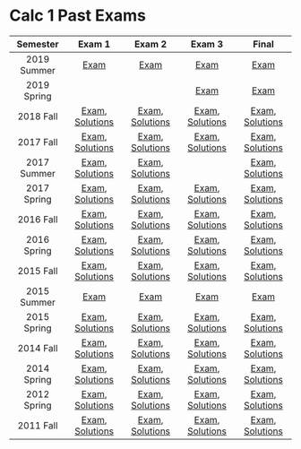 # Calc 1 Past Exams

|Semester|Exam 1|Exam 2|Exam 3|Final|
|:---:|:---:|:---:|:---:|:---:|
| 2019 Summer | [Exam](./exams/2019-summer-exam1.pdf) | [Exam](./exams/2019-summer-exam2.pdf) | [Exam](./exams/2019-summer-exam3.pdf) | [Exam](./exams/2019-summer-final.pdf) | 
| 2019 Spring |  |  | [Exam](./exams/2019-spring-exam3.pdf) | [Exam](./exams/2019-spring-final.pdf) | 
| 2018 Fall | [Exam](./exams/2018-fall-exam1.pdf), [Solutions](./exams/2018-fall-exam1-sol.pdf) | [Exam](./exams/2018-fall-exam2.pdf), [Solutions](./exams/2018-fall-exam2-sol.pdf) | [Exam](./exams/2018-fall-exam3.pdf), [Solutions](./exams/2018-fall-exam3-sol.pdf) | [Exam](./exams/2018-fall-final.pdf), [Solutions](./exams/2018-fall-final-sol.pdf) | 
| 2017 Fall | [Exam](./exams/2017-fall-exam1.pdf), [Solutions](./exams/2017-fall-exam1-sol.pdf) | [Exam](./exams/2017-fall-exam2.pdf), [Solutions](./exams/2017-fall-exam2-sol.pdf) | [Exam](./exams/2017-fall-exam3.pdf), [Solutions](./exams/2017-fall-exam3-sol.pdf) | [Exam](./exams/2017-fall-final.pdf), [Solutions](./exams/2017-fall-final-sol.pdf) | 
| 2017 Summer | [Exam](./exams/2017-summer-exam1.pdf), [Solutions](./exams/2017-summer-exam1-sol.pdf) | [Exam](./exams/2017-summer-exam2.pdf), [Solutions](./exams/2017-summer-exam2-sol.pdf) |  | [Exam](./exams/2017-summer-final.pdf), [Solutions](./exams/2017-summer-final-sol.pdf) | 
| 2017 Spring | [Exam](./exams/2017-spring-exam1.pdf), [Solutions](./exams/2017-spring-exam1-sol.pdf) | [Exam](./exams/2017-spring-exam2.pdf), [Solutions](./exams/2017-spring-exam2-sol.pdf) | [Exam](./exams/2017-spring-exam3.pdf), [Solutions](./exams/2017-spring-exam3-sol.pdf) | [Exam](./exams/2017-spring-final.pdf), [Solutions](./exams/2017-spring-final-sol.pdf) | 
| 2016 Fall | [Exam](./exams/2016-fall-exam1.pdf), [Solutions](./exams/2016-fall-exam1-sol.pdf) | [Exam](./exams/2016-fall-exam2.pdf), [Solutions](./exams/2016-fall-exam2-sol.pdf) | [Exam](./exams/2016-fall-exam3.pdf), [Solutions](./exams/2016-fall-exam3-sol.pdf) | [Exam](./exams/2016-fall-final.pdf), [Solutions](./exams/2016-fall-final-sol.pdf) | 
| 2016 Spring | [Exam](./exams/2016-spring-exam1.pdf), [Solutions](./exams/2016-spring-exam1-sol.pdf) | [Exam](./exams/2016-spring-exam2.pdf), [Solutions](./exams/2016-spring-exam2-sol.pdf) | [Exam](./exams/2016-spring-exam3.pdf), [Solutions](./exams/2016-spring-exam3-sol.pdf) | [Exam](./exams/2016-spring-final.pdf), [Solutions](./exams/2016-spring-final-sol.pdf) | 
| 2015 Fall | [Exam](./exams/2015-fall-exam1.pdf), [Solutions](./exams/2015-fall-exam1-sol.pdf) | [Exam](./exams/2015-fall-exam2.pdf), [Solutions](./exams/2015-fall-exam2-sol.pdf) | [Exam](./exams/2015-fall-exam3.pdf), [Solutions](./exams/2015-fall-exam3-sol.pdf) | [Exam](./exams/2015-fall-final.pdf), [Solutions](./exams/2015-fall-final-sol.pdf) | 
| 2015 Summer | [Exam](./exams/2015-summer-exam1.pdf) | [Exam](./exams/2015-summer-exam2.pdf) | [Exam](./exams/2015-summer-exam3.pdf) | [Exam](./exams/2015-summer-final.pdf) | 
| 2015 Spring | [Exam](./exams/2015-spring-exam1.pdf), [Solutions](./exams/2015-spring-exam1-sol.pdf) | [Exam](./exams/2015-spring-exam2.pdf), [Solutions](./exams/2015-spring-exam2-sol.pdf) | [Exam](./exams/2015-spring-exam3.pdf), [Solutions](./exams/2015-spring-exam3-sol.pdf) | [Exam](./exams/2015-spring-final.pdf), [Solutions](./exams/2015-spring-final-sol.pdf) | 
| 2014 Fall | [Exam](./exams/2014-fall-exam1.pdf), [Solutions](./exams/2014-fall-exam1-sol.pdf) | [Exam](./exams/2014-fall-exam2.pdf), [Solutions](./exams/2014-fall-exam2-sol.pdf) | [Exam](./exams/2014-fall-exam3.pdf), [Solutions](./exams/2014-fall-exam3-sol.pdf) | [Exam](./exams/2014-fall-final.pdf), [Solutions](./exams/2014-fall-final-sol.pdf) | 
| 2014 Spring | [Exam](./exams/2014-spring-exam1.pdf), [Solutions](./exams/2014-spring-exam1-sol.pdf) | [Exam](./exams/2014-spring-exam2.pdf), [Solutions](./exams/2014-spring-exam2-sol.pdf) | [Exam](./exams/2014-spring-exam3.pdf), [Solutions](./exams/2014-spring-exam3-sol.pdf) | [Exam](./exams/2014-spring-final.pdf), [Solutions](./exams/2014-spring-final-sol.pdf) | 
| 2012 Spring | [Exam](./exams/2012-spring-exam1.pdf), [Solutions](./exams/2012-spring-exam1-sol.pdf) | [Exam](./exams/2012-spring-exam2.pdf), [Solutions](./exams/2012-spring-exam2-sol.pdf) | [Exam](./exams/2012-spring-exam3.pdf), [Solutions](./exams/2012-spring-exam3-sol.pdf) | [Exam](./exams/2012-spring-final.pdf), [Solutions](./exams/2012-spring-final-sol.pdf) | 
| 2011 Fall | [Exam](./exams/2011-fall-exam1.pdf), [Solutions](./exams/2011-fall-exam1-sol.pdf) | [Exam](./exams/2011-fall-exam2.pdf), [Solutions](./exams/2011-fall-exam2-sol.pdf) | [Exam](./exams/2011-fall-exam3.pdf), [Solutions](./exams/2011-fall-exam3-sol.pdf) | [Exam](./exams/2011-fall-final.pdf), [Solutions](./exams/2011-fall-final-sol.pdf) | 

